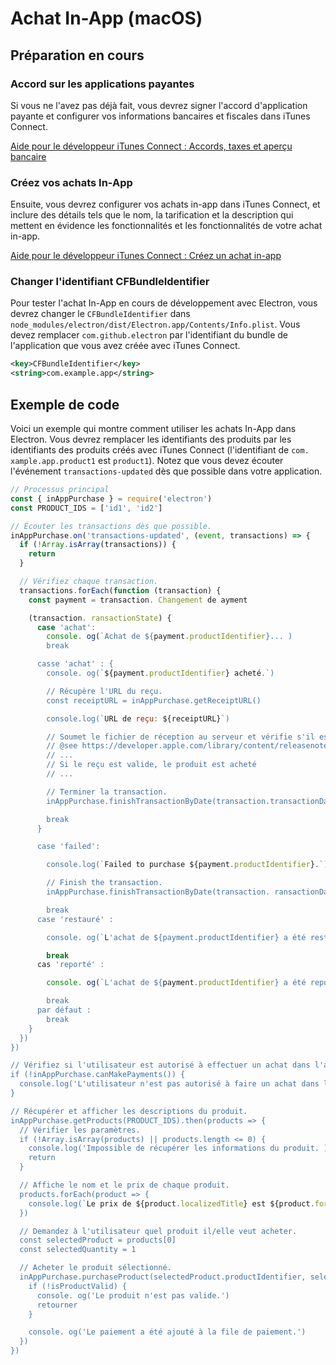 # Achat In-App (macOS)

## Préparation en cours

### Accord sur les applications payantes
Si vous ne l'avez pas déjà fait, vous devrez signer l'accord d'application payante et configurer vos informations bancaires et fiscales dans iTunes Connect.

[Aide pour le développeur iTunes Connect : Accords, taxes et aperçu bancaire](https://help.apple.com/itunes-connect/developer/#/devb6df5ee51)

### Créez vos achats In-App
Ensuite, vous devrez configurer vos achats in-app dans iTunes Connect, et inclure des détails tels que le nom, la tarification et la description qui mettent en évidence les fonctionnalités et les fonctionnalités de votre achat in-app.

[Aide pour le développeur iTunes Connect : Créez un achat in-app](https://help.apple.com/itunes-connect/developer/#/devae49fb316)

### Changer l'identifiant CFBundleIdentifier

Pour tester l'achat In-App en cours de développement avec Electron, vous devrez changer le `CFBundleIdentifier` dans `node_modules/electron/dist/Electron.app/Contents/Info.plist`. Vous devez remplacer `com.github.electron` par l'identifiant du bundle de l'application que vous avez créée avec iTunes Connect.

```xml
<key>CFBundleIdentifier</key>
<string>com.example.app</string>
```

## Exemple de code

Voici un exemple qui montre comment utiliser les achats In-App dans Electron. Vous devrez remplacer les identifiants des produits par les identifiants des produits créés avec iTunes Connect (l'identifiant de `com. xample.app.product1` est `product1`). Notez que vous devez écouter l'événement `transactions-updated` dès que possible dans votre application.

```javascript
// Processus principal
const { inAppPurchase } = require('electron')
const PRODUCT_IDS = ['id1', 'id2']

// Écouter les transactions dès que possible.
inAppPurchase.on('transactions-updated', (event, transactions) => {
  if (!Array.isArray(transactions)) {
    return
  }

  // Vérifiez chaque transaction.
  transactions.forEach(function (transaction) {
    const payment = transaction. Changement de ayment

    (transaction. ransactionState) {
      case 'achat':
        console. og(`Achat de ${payment.productIdentifier}... )
        break

      casse 'achat' : {
        console. og(`${payment.productIdentifier} acheté.`)

        // Récupère l'URL du reçu.
        const receiptURL = inAppPurchase.getReceiptURL()

        console.log(`URL de reçu: ${receiptURL}`)

        // Soumet le fichier de réception au serveur et vérifie s'il est valide.
        // @see https://developer.apple.com/library/content/releasenotes/General/ValidateAppStoreReceipt/Chapters/ValidateRemotely.html
        // ...
        // Si le reçu est valide, le produit est acheté
        // ...

        // Terminer la transaction.
        inAppPurchase.finishTransactionByDate(transaction.transactionDate)

        break
      }

      case 'failed':

        console.log(`Failed to purchase ${payment.productIdentifier}.`)

        // Finish the transaction.
        inAppPurchase.finishTransactionByDate(transaction. ransactionDate)

        break
      case 'restauré' :

        console. og(`L'achat de ${payment.productIdentifier} a été restauré. )

        break
      cas 'reporté' :

        console. og(`L'achat de ${payment.productIdentifier} a été reporté. )

        break
      par défaut :
        break
    }
  })
})

// Vérifiez si l'utilisateur est autorisé à effectuer un achat dans l'application.
if (!inAppPurchase.canMakePayments()) {
  console.log('L'utilisateur n'est pas autorisé à faire un achat dans l'application.')
}

// Récupérer et afficher les descriptions du produit.
inAppPurchase.getProducts(PRODUCT_IDS).then(products => {
  // Vérifier les paramètres.
  if (!Array.isArray(products) || products.length <= 0) {
    console.log('Impossible de récupérer les informations du produit. )
    return
  }

  // Affiche le nom et le prix de chaque produit.
  products.forEach(product => {
    console.log(`Le prix de ${product.localizedTitle} est ${product.formattedPrice}.`)
  })

  // Demandez à l'utilisateur quel produit il/elle veut acheter.
  const selectedProduct = products[0]
  const selectedQuantity = 1

  // Acheter le produit sélectionné.
  inAppPurchase.purchaseProduct(selectedProduct.productIdentifier, selectedQuantity).then(isProductValid => {
    if (!isProductValid) {
      console. og('Le produit n'est pas valide.')
      retourner
    }

    console. og('Le paiement a été ajouté à la file de paiement.')
  })
})
```
